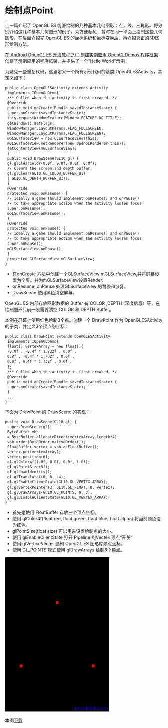 #  绘制点Point 
   
上一篇介绍了 OpenGL ES 能够绘制的几种基本几何图形：点，线，三角形。将分别介绍这几种基本几何图形的例子。为方便起见，暂时在同一平面上绘制这些几何图形，在后面介绍完 OpenGL ES 的坐标系统和坐标变换后，再介绍真正的3D图形绘制方法。

[在 Android OpenGL ES 开发教程(7)：创建实例应用 OpenGLDemos 程序框架](http://www.imobilebbs.com/wordpress/archives/1892) 创建了示例应用的程序框架，并提供了一个“Hello World”示例。

为避免一些重复代码，这里定义一个所有示例代码的基类 OpenGLESActivity，其定义如下：

```
public class OpenGLESActivity extends Activity
 implements IOpenGLDemo{
 /** Called when the activity is first created. */
 @Override
 public void onCreate(Bundle savedInstanceState) {
 super.onCreate(savedInstanceState);
 this.requestWindowFeature(Window.FEATURE_NO_TITLE);
 getWindow().setFlags(
 WindowManager.LayoutParams.FLAG_FULLSCREEN,
 WindowManager.LayoutParams.FLAG_FULLSCREEN);
 mGLSurfaceView = new GLSurfaceView(this);
 mGLSurfaceView.setRenderer(new OpenGLRenderer(this));
 setContentView(mGLSurfaceView);
 }
 public void DrawScene(GL10 gl) {
 gl.glClearColor(0.0f, 0.0f, 0.0f, 0.0f);
 // Clears the screen and depth buffer.
 gl.glClear(GL10.GL_COLOR_BUFFER_BIT
 | GL10.GL_DEPTH_BUFFER_BIT);
 }
 @Override
 protected void onResume() {
 // Ideally a game should implement onResume() and onPause()
 // to take appropriate action when the activity looses focus
 super.onResume();
 mGLSurfaceView.onResume();
 }
 @Override
 protected void onPause() {
 // Ideally a game should implement onResume() and onPause()
 // to take appropriate action when the activity looses focus
 super.onPause();
 mGLSurfaceView.onPause();
 }
 protected GLSurfaceView mGLSurfaceView;
}  
```  

* 在onCreate 方法中创建一个GLSurfaceView mGLSurfaceView,并将屏幕设置为全屏。并为mGLSurfaceView设置Render.
* onResume ,onPause 处理GLSurfaceView 的暂停和恢复。
* DrawScene 使用黑色清空屏幕。  

OpenGL ES 内部存放图形数据的 Buffer 有 COLOR ,DEPTH (深度信息）等，在绘制图形只前一般需要清空 COLOR 和 DEPTH Buffer。

本例在屏幕上使用红色绘制3个点。创建一个 DrawPoint 作为 OpenGLESActivity 的子类，并定义3个顶点的坐标：

```
public class DrawPoint extends OpenGLESActivity
 implements IOpenGLDemo{
 float[] vertexArray = new float[]{
 -0.8f , -0.4f * 1.732f , 0.0f ,
 0.8f , -0.4f * 1.732f , 0.0f ,
 0.0f , 0.4f * 1.732f , 0.0f ,
 };
 /** Called when the activity is first created. */
 @Override
 public void onCreate(Bundle savedInstanceState) {
 super.onCreate(savedInstanceState);
 }
 ...
}  
```  

下面为 DrawPoint 的 DrawScene 的实现：

```
public void DrawScene(GL10 gl) {
 super.DrawScene(gl);
 ByteBuffer vbb
 = ByteBuffer.allocateDirect(vertexArray.length*4);
 vbb.order(ByteOrder.nativeOrder());
 FloatBuffer vertex = vbb.asFloatBuffer();
 vertex.put(vertexArray);
 vertex.position(0);
 gl.glColor4f(1.0f, 0.0f, 0.0f, 1.0f);
 gl.glPointSize(8f);
 gl.glLoadIdentity();
 gl.glTranslatef(0, 0, -4);
 gl.glEnableClientState(GL10.GL_VERTEX_ARRAY);
 gl.glVertexPointer(3, GL10.GL_FLOAT, 0, vertex);
 gl.glDrawArrays(GL10.GL_POINTS, 0, 3);
 gl.glDisableClientState(GL10.GL_VERTEX_ARRAY);
}  
```  

* 首先是使用 FloatBuffer 存放三个顶点坐标。
* 使用 glColor4f(float red, float green, float blue, float alpha) 将当前颜色设为红色。
* glPointSize(float size) 可以用来设置绘制点的大小。
* 使用 glEnableClientState 打开 Pipeline 的Vectex 顶点“开关”
* 使用 glVertexPointer 通知 OpenGL ES 图形库顶点坐标。
* 使用 GL_POINTS 模式使用 glDrawArrays 绘制3个顶点。  
  
![](images/56.png)  

本例[下载](http://www.imobilebbs.com/download/android/opengles/drawpoint.zip)